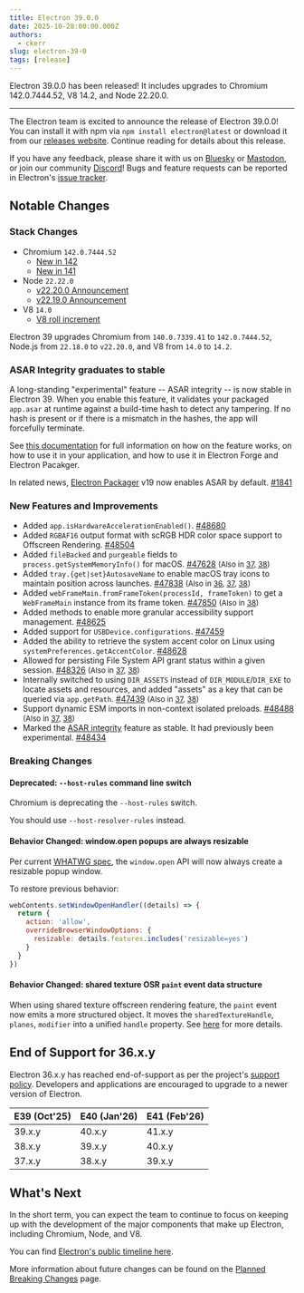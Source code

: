 ```yaml
---
title: Electron 39.0.0
date: 2025-10-28:00:00.000Z
authors:
  - ckerr
slug: electron-39-0
tags: [release]
---
```


Electron 39.0.0 has been released! It includes upgrades to Chromium 142.0.7444.52, V8 14.2, and Node 22.20.0.

---

The Electron team is excited to announce the release of Electron 39.0.0! You can install it with npm via `npm install electron@latest` or download it from our [releases website](https://releases.electronjs.org/release?channel=stable). Continue reading for details about this release.

If you have any feedback, please share it with us on [Bluesky](https://bsky.app/profile/electronjs.org) or [Mastodon](https://social.lfx.dev/@electronjs), or join our community [Discord](https://discord.com/invite/electronjs)! Bugs and feature requests can be reported in Electron's [issue tracker](https://github.com/electron/electron/issues).

## Notable Changes

### Stack Changes

- Chromium `142.0.7444.52`
  - [New in 142](https://developer.chrome.com/blog/new-in-chrome-142)
  - [New in 141](https://developer.chrome.com/blog/new-in-chrome-141)
- Node `22.22.0`
  - [v22.20.0 Announcement](https://nodejs.org/en/blog/release/v22.20.0)
  - [v22.19.0 Announcement](https://nodejs.org/en/blog/release/v22.19.0)
- V8 `14.0`
  - [V8 roll increment](https://chromium.googlesource.com/v8/v8.git/+/bb294624702efbb17691b642333f06bf5108e600)

Electron 39 upgrades Chromium from `140.0.7339.41` to `142.0.7444.52`, Node.js from `22.18.0` to `v22.20.0`, and V8 from `14.0` to `14.2`.

### ASAR Integrity graduates to stable

A long-standing "experimental" feature -- ASAR integrity -- is now stable in Electron 39. When you enable this feature, it validates your packaged `app.asar` at runtime against a build-time hash to detect any tampering. If no hash is present or if there is a mismatch in the hashes, the app will forcefully terminate.

See [this documentation](https://www.electronjs.org/docs/latest/tutorial/asar-integrity) for full information on how on the feature works, on how to use it in your application, and how to use it in Electron Forge and Electron Pacakger.

In related news, [Electron Packager](https://github.com/electron/packager) v19 now enables ASAR by default. [#1841](https://github.com/electron/packager/pull/1841)

### New Features and Improvements

- Added `app.isHardwareAccelerationEnabled()`. [#48680](https://github.com/electron/electron/pull/48680)
- Added `RGBAF16` output format with scRGB HDR color space support to Offscreen Rendering. [#48504](https://github.com/electron/electron/pull/48504)
- Added `fileBacked` and `purgeable` fields to `process.getSystemMemoryInfo()` for macOS. [#47628](https://github.com/electron/electron/pull/47628) <span style="font-size:small;">(Also in [37](https://github.com/electron/electron/pull/48143), [38](https://github.com/electron/electron/pull/48146))</span>
- Added `tray.{get|set}AutosaveName` to enable macOS tray icons to maintain position across launches. [#47838](https://github.com/electron/electron/pull/47838) <span style="font-size:small;">(Also in [36](https://github.com/electron/electron/pull/48078), [37](https://github.com/electron/electron/pull/48076), [38](https://github.com/electron/electron/pull/48077))</span>
- Added `webFrameMain.fromFrameToken(processId, frameToken)` to get a `WebFrameMain` instance from its frame token. [#47850](https://github.com/electron/electron/pull/47850) <span style="font-size:small;">(Also in [38](https://github.com/electron/electron/pull/47942))</span>
- Added methods to enable more granular accessibility support management. [#48625](https://github.com/electron/electron/pull/48625)
- Added support for `USBDevice.configurations`. [#47459](https://github.com/electron/electron/pull/47459)
- Added the ability to retrieve the system accent color on Linux using `systemPreferences.getAccentColor`. [#48628](https://github.com/electron/electron/pull/48628)
- Allowed for persisting File System API grant status within a given session. [#48326](https://github.com/electron/electron/pull/48326) <span style="font-size:small;">(Also in [37](https://github.com/electron/electron/pull/48328), [38](https://github.com/electron/electron/pull/48327))</span>
- Internally switched to using `DIR_ASSETS` instead of `DIR_MODULE`/`DIR_EXE` to locate assets and resources, and added "assets" as a key that can be queried via `app.getPath`. [#47439](https://github.com/electron/electron/pull/47439) <span style="font-size:small;">(Also in [37](https://github.com/electron/electron/pull/47951), [38](https://github.com/electron/electron/pull/47950))</span>
- Support dynamic ESM imports in non-context isolated preloads. [#48488](https://github.com/electron/electron/pull/48488) <span style="font-size:small;">(Also in [37](https://github.com/electron/electron/pull/48487), [38](https://github.com/electron/electron/pull/48489))</span>
- Marked the [ASAR integrity](https://www.electronjs.org/docs/latest/tutorial/asar-integrity) feature as stable. It had previously been experimental. [#48434](https://github.com/electron/electron/pull/48434)

### Breaking Changes

#### Deprecated: `--host-rules` command line switch

Chromium is deprecating the `--host-rules` switch.

You should use `--host-resolver-rules` instead.

#### Behavior Changed: window.open popups are always resizable

Per current [WHATWG spec](https://html.spec.whatwg.org/multipage/nav-history-apis.html#dom-open-dev), the `window.open` API will now always create a resizable popup window.

To restore previous behavior:

```js
webContents.setWindowOpenHandler((details) => {
  return {
    action: 'allow',
    overrideBrowserWindowOptions: {
      resizable: details.features.includes('resizable=yes')
    }
  }
})
```

#### Behavior Changed: shared texture OSR `paint` event data structure

When using shared texture offscreen rendering feature, the `paint` event now emits a more structured object.
It moves the `sharedTextureHandle`, `planes`, `modifier` into a unified `handle` property.
See [here](https://www.electronjs.org/docs/latest/api/structures/offscreen-shared-texture) for more details.

## End of Support for 36.x.y

Electron 36.x.y has reached end-of-support as per the project's [support policy](https://www.electronjs.org/docs/latest/tutorial/electron-timelines#version-support-policy). Developers and applications are encouraged to upgrade to a newer version of Electron.

| E39 (Oct'25) | E40 (Jan'26) | E41 (Feb'26) |
| ------------ | ------------ | ------------ |
| 39.x.y       | 40.x.y       | 41.x.y       |
| 38.x.y       | 39.x.y       | 40.x.y       |
| 37.x.y       | 38.x.y       | 39.x.y       |

## What's Next

In the short term, you can expect the team to continue to focus on keeping up with the development of the major components that make up Electron, including Chromium, Node, and V8.

You can find [Electron's public timeline here](https://www.electronjs.org/docs/latest/tutorial/electron-timelines).

More information about future changes can be found on the [Planned Breaking Changes](https://github.com/electron/electron/blob/main/docs/breaking-changes.md) page.
